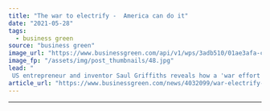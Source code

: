 ```yaml
---
title: "The war to electrify -  America can do it"
date: "2021-05-28"
tags: 
  - business green
source: "business green"
image_url: "https://www.businessgreen.com/api/v1/wps/3adb510/01ae3afa-c00d-48c2-899d-8c59d14d90a1/3/RewiringAmericaElectrifyEverything-185x114.jpg"
image_fp: "/assets/img/post_thumbnails/48.jpg"
lead: "
 US entrepreneur and inventor Saul Griffiths reveals how a 'war effort' could put the US economy on track for net zero emissions ..."
article_url: "https://www.businessgreen.com/news/4032099/war-electrify-america"
---
```


---
